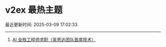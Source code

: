 # v2ex 最热主题

最近更新时间: 2025-03-09 17:02:33

--- 
1. [AI 全栈工程师求职（吴恩达团队首席技术）](https://www.v2ex.com/t/1116989) 

